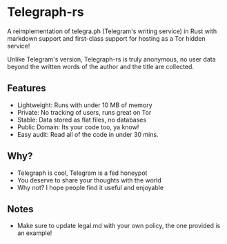 # Telegraph-rs 
A reimplementation of telegra.ph (Telegram's writing service) in Rust with markdown support and first-class support for hosting as a Tor hidden service!
 
Unlike Telegram's version, Telegraph-rs is truly anonymous, no user data beyond the written words of the author and the title are collected.
 
## Features
- Lightweight: Runs with under 10 MB of memory
- Private: No tracking of users, runs great on Tor
- Stable: Data stored as flat files, no databases
- Public Domain: Its your code too, ya know!
- Easy audit: Read all of the code in under 30 mins.

## Why?
- Telegraph is cool, Telegram is a fed honeypot
- You deserve to share your thoughts with the world
- Why not? I hope people find it useful and enjoyable

## Notes
- Make sure to update legal.md with your own policy, the one provided is an example!
